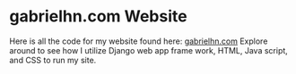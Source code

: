 # gabrielhn.com Website
Here is all the code for my website found here: <a href="https://www.gabrielhn.com">gabrielhn.com</a>
Explore around to see how I utilize Django web app frame work, HTML, Java script, and CSS to run my site.
